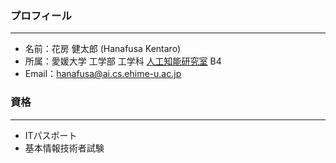 ### プロフィール
*    *    *
- 名前：花房 健太郎 (Hanafusa Kentaro)<br>
- 所属：愛媛大学 工学部 工学科 [人工知能研究室](https://sites.google.com/view/ehime-nlp/) B4<br>
- Email：hanafusa@ai.cs.ehime-u.ac.jp<br>

### 資格
*    *    *
- ITパスポート
- 基本情報技術者試験
